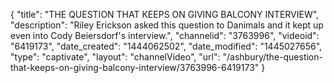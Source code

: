 {
    "title": "THE QUESTION THAT KEEPS ON GIVING BALCONY INTERVIEW",
    "description": "Riley Erickson asked this question to Danimals and it kept up even into Cody Beiersdorf's interview.",
    "channelid": "3763996",
    "videoid": "6419173",
    "date_created": "1444062502",
    "date_modified": "1445027656",
    "type": "captivate",
    "layout": "channelVideo",
    "url": "\/ashbury\/the-question-that-keeps-on-giving-balcony-interview\/3763996-6419173"
}